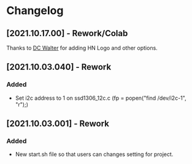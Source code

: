 # Changelog

## [2021.10.17.00] - Rework/Colab
Thanks to [DC Walter](https://github.com/dcwalter) for adding HN Logo and other options.

## [2021.10.03.040] - Rework
### Added
- Set i2c address to 1 on ssd1306_12c.c (fp = popen("find /dev/i2c-1", "r");)

## [2021.10.03.001] - Rework
### Added
- New start.sh file so that users can changes setting for project.

